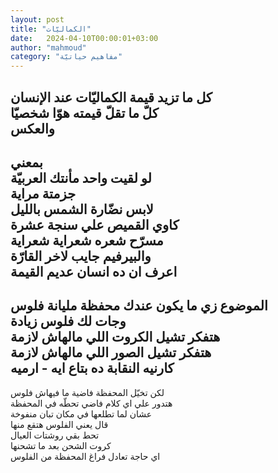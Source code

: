 ```yaml
---
layout: post
title: "الكماليّات"
date:   2024-04-10T00:00:01+03:00
author: "mahmoud"
category: "مفاهيم حياتيّة"
---
```



كل ما تزيد قيمة الكماليّات عند الإنسان  
كلّ ما تقلّ قيمته هوّا شخصيّا  
والعكس  
-  
بمعني  
لو لقيت واحد مأنتك العربيّة  
جزمتة مراية  
لابس نضّارة الشمس بالليل  
كاوي القميص علي سنجة عشرة  
مسرّح شعره شعراية شعراية  
والبيرفيم جايب لاخر القارّة  
اعرف ان ده انسان عديم القيمة  
-  
الموضوع زي ما يكون عندك محفظة مليانة فلوس  
وجات لك فلوس زيادة  
هتفكر تشيل الكروت اللي مالهاش لازمة  
هتفكر تشيل الصور اللي مالهاش لازمة  
كارنيه النقابة ده بتاع ايه - ارميه  
-  
لكن تخيّل المحفظة فاضية ما فيهاش فلوس  
هتدور علي اي كلام فاضي تحطّه في المحفظة  
عشان لما تطلعها في مكان تبان منفوخة  
قال يعني الفلوس هتقع منها  
تحط بقي روشتات العيال  
كروت الشحن بعد ما تشحنها  
اي حاجة تعادل فراغ المحفظة من الفلوس
